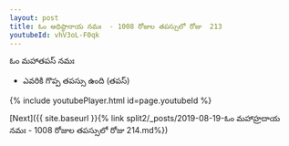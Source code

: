 ```yaml
---
layout: post
title: ఓం అధిష్ఠానాయ నమః  - 1008 రోజుల తపస్సులో రోజు  213
youtubeId: vhV3oL-F0qk
---
```

 
 
 ఓం మహాతపస్ నమః  
 
 -  ఎవరికి గొప్ప తపస్సు ఉంది (తపస్) 
 
  
 
  
 
 
 
 
 
 


{% include youtubePlayer.html id=page.youtubeId %}
 
[Next]({{ site.baseurl }}{% link  split2/_posts/2019-08-19-ఓం మహాహ్రదాయ నమః  - 1008 రోజుల తపస్సులో రోజు  214.md%})
 
